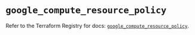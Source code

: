 # `google_compute_resource_policy`

Refer to the Terraform Registry for docs: [`google_compute_resource_policy`](https://registry.terraform.io/providers/hashicorp/google/6.29.0/docs/resources/compute_resource_policy).
